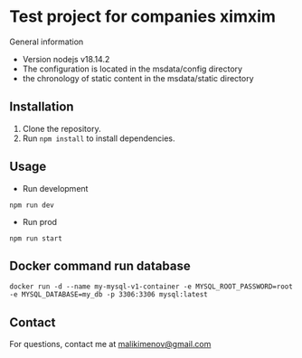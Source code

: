 # Test project for companies ximxim

General information

- Version nodejs v18.14.2
- The configuration is located in the msdata/config directory
- the chronology of static content in the msdata/static directory 



## Installation

1. Clone the repository.
2. Run `npm install` to install dependencies.

## Usage

- Run development
``` 
npm run dev
```

- Run prod
```
npm run start
``` 

## Docker command run database
``` 
docker run -d --name my-mysql-v1-container -e MYSQL_ROOT_PASSWORD=root -e MYSQL_DATABASE=my_db -p 3306:3306 mysql:latest
```

## Contact

For questions, contact me at malikimenov@gmail.com